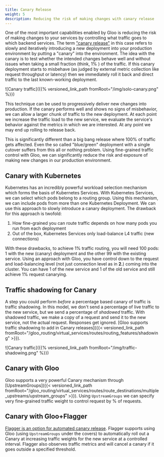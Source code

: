 ```yaml
---
title: Canary Release
weight: 5
description: Reducing the risk of making changes with canary release
---
```


One of the most important capabilities enabled by Gloo is reducing the risk of making changes to your services by controlling what traffic goes to which backend services. The term ["canary release"](https://blog.christianposta.com/deploy/blue-green-deployments-a-b-testing-and-canary-releases/) in this case refers to slowly and iteratively introducing a new deployment into your production environment by putting a "canary" into the environment. The idea with the canary is to test whether the intended changes behave well and without issues when taking a small fraction (think, 1% ) of the traffic. If this canary deployment starts to misbehave (as judged by external metric collection like request throughput or latency) then we immediately roll it back and direct traffic to the last known-working deployment.

![Canary traffic]({{% versioned_link_path fromRoot="/img/solo-canary.png" %}})

This technique can be used to progressively deliver new changes into production. If the canary performs well and shows no signs of misbehavior, we can allow a larger chunk of traffic to the new deployment. At each point we increase the traffic load to the new service, we evaluate the service's behavior against the metrics in which we are interested. At any point we may end up rolling to release back. 

This is significantly different than a big bang release where 100% of traffic gets affected. Even the so called "blue/green" deployment with a single cutover suffers from this all or nothing problem. Using fine-grained traffic control with Gloo, we can significantly reduce the risk and exposure of making new changes in our production environment. 

## Canary with Kubernetes
Kubernetes has an incredibly powerful workload selection mechanism which forms the basis of Kubernetes Services. With Kubernetes Services, we can select which pods belong to a routing group. Using this mechanism, we can include pods from more than one Kubernetes Deployment. We can use this approach to slowly introduce a canary deployment. The drawback for this approach is twofold: 

1. How fine-grained you can route traffic depends on how many pods you run from each deployment
2. Out of the box, Kubernetes Services only load-balance L4 traffic (new connections)

With these drawbacks, to achieve 1% traffic routing, you will need 100 pods: 1 with the new (canary) deployment and the other 99 with the existing service. Using an approach with Gloo, you have control down to the request and load-balancing level (not just connection level as in **2.**) coming into the cluster. You can have 1 of the new service and 1 of the old service and still achieve 1% request canarying. 

## Traffic shadowing for Canary

A step you could perform _before_ a percentage based canary of traffic is traffic shadowing. In this model, we don't send a percentage of live traffic to the new service, but we send a percentage of _shadowed_ traffic. With shadowed traffic, we make a copy of a request and send it to the new service, not the actual request. Responses get ignored. [Gloo supports traffic shadowing to add in Canary releases]({{< versioned_link_path fromRoot="/gloo_routing/virtual_services/routes/routing_features/shadowing" >}}).

![Canary traffic]({{% versioned_link_path fromRoot="/img/traffic-shadowing.png" %}})

## Canary with Gloo

Gloo supports a very powerful Canary mechanism through [UpstreamGroups]({{< versioned_link_path fromRoot="/gloo_routing/virtual_services/routes/route_destinations/multiple_upstreams/upstream_groups" >}}). Using `UpstreamGroups` we can specify very fine-grained traffic weight to control request by % of requests. 

## Canary with Gloo+Flagger

[Flagger is an option for automated canary release](https://docs.flagger.app/usage/gloo-progressive-delivery). Flagger supports using Gloo (using `UpstreamGroups` under the covers) to automatically roll out a Canary at increasing traffic weights for the new service at a controlled interval. Flagger also observes traffic metrics and will cancel a canary if it goes outside a specified threshold. 
